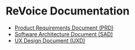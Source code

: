 # ReVoice Documentation

- [Product Requirements Document (PRD)](PRD.md)
- [Software Architecture Document (SAD)](SAD.md)
- [UX Design Document (UXD)](UXD.md) 